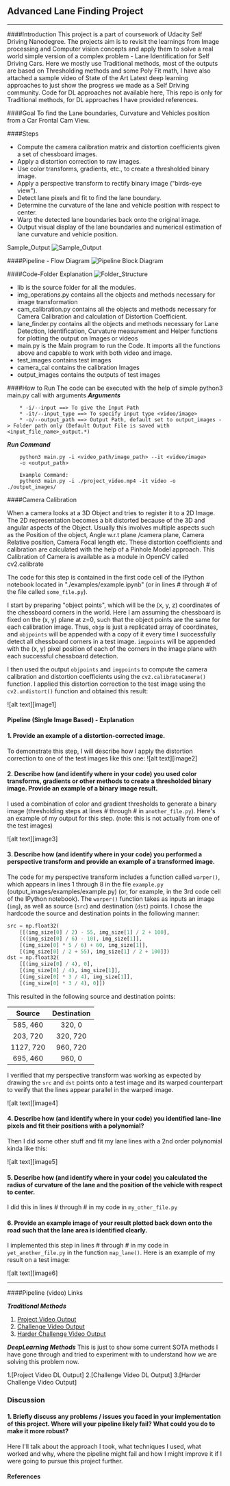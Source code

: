 ## Advanced Lane Finding Project
---
####Introduction
This project is a part of coursework of Udacity Self Driving Nanodegree. The projects aim is to revisit the learnings from Image processing and Computer vision concepts and apply them to solve a real world simple version of a complex problem - Lane Identification for Self Driving Cars. Here we mostly use Traditional methods, most of the outputs are based on Thresholding methods and some Poly Fit math, I have also attached a sample video of State of the Art Latest deep learning approaches to just show the progress we made as a Self Driving community. Code for DL approaches not available here, This repo is only for Traditional methods, for DL approaches I have provided references.



####Goal 
To find the Lane boundaries, Curvature and Vehicles position from a Car Frontal Cam View.

####Steps
* Compute the camera calibration matrix and distortion coefficients given a set of chessboard images.
* Apply a distortion correction to raw images.
* Use color transforms, gradients, etc., to create a thresholded binary image.
* Apply a perspective transform to rectify binary image ("birds-eye view").
* Detect lane pixels and fit to find the lane boundary.
* Determine the curvature of the lane and vehicle position with respect to center.
* Warp the detected lane boundaries back onto the original image.
* Output visual display of the lane boundaries and numerical estimation of lane curvature and vehicle position.

Sample_Output
![Sample_Output](./output_images/test6_output.jpg)


####Pipeline - Flow Diagram
![Pipeline Block Diagram](./readme_images/adv_lane_finding_pipeline.png) 


####Code-Folder Explanation
![Folder_Structure](./readme_images/Folder_Structure.jpg)

* lib is the source folder for all the modules.
* img_operations.py contains all the objects and methods necessary for image transformation
* cam_calibration.py contains all the objects and methods necessary for Camera Calibration and calculation of Distortion Coefficient.
* lane_finder.py contains all the objects and methods necessary for Lane Detection, Identification, Curvature measurement and Helper functions for plotting the output on Images or videos
* main.py is the Main program to run the Code. It imports all the functions above and capable to work with both video and image.
* test_images contains test images
* camera_cal contains the calibration Images
* output_images contains the outputs of test images


####How to Run
The code can be executed with the help of simple python3 main.py call with arguments
*****Arguments*****

        * -i/--input ==> To give the Input Path
        * -it/--input_type ==> To specify input type <video/image>
        * -o/--output_path ==> Output Path, default set to output_images -> Folder path only (Default Output File is saved with <input_file_name>_output.*)

*****Run Command*****

        python3 main.py -i <video_path/image_path> --it <video/image> 
        -o <output_path>

        Example Command:
        python3 main.py -i ./project_video.mp4 -it video -o ./output_images/

####Camera Calibration

When a camera looks at a 3D Object and tries to register it to a 2D Image. The 2D representation becomes a bit distorted because of the 3D and angular aspects of the Object. Usually this involves multiple aspects such as the Position of the object, Angle w.r.t plane /camera plane, Camera Relative position, Camera Focal length etc. These distortion coefficients and calibration are calculated with the help of a Pinhole Model approach.
This Calibration of Camera is available as a module in OpenCV called 
cv2.calibrate

The code for this step is contained in the first code cell of the IPython notebook located in "./examples/example.ipynb" (or in lines # through # of the file called `some_file.py`).  

I start by preparing "object points", which will be the (x, y, z) coordinates of the chessboard corners in the world. Here I am assuming the chessboard is fixed on the (x, y) plane at z=0, such that the object points are the same for each calibration image.  Thus, `objp` is just a replicated array of coordinates, and `objpoints` will be appended with a copy of it every time I successfully detect all chessboard corners in a test image.  `imgpoints` will be appended with the (x, y) pixel position of each of the corners in the image plane with each successful chessboard detection.  

I then used the output `objpoints` and `imgpoints` to compute the camera calibration and distortion coefficients using the `cv2.calibrateCamera()` function.  I applied this distortion correction to the test image using the `cv2.undistort()` function and obtained this result: 

![alt text][image1]

#### Pipeline (Single Image Based) - Explanation

#### 1. Provide an example of a distortion-corrected image.

To demonstrate this step, I will describe how I apply the distortion correction to one of the test images like this one:
![alt text][image2]

#### 2. Describe how (and identify where in your code) you used color transforms, gradients or other methods to create a thresholded binary image.  Provide an example of a binary image result.

I used a combination of color and gradient thresholds to generate a binary image (thresholding steps at lines # through # in `another_file.py`).  Here's an example of my output for this step.  (note: this is not actually from one of the test images)

![alt text][image3]

#### 3. Describe how (and identify where in your code) you performed a perspective transform and provide an example of a transformed image.

The code for my perspective transform includes a function called `warper()`, which appears in lines 1 through 8 in the file `example.py` (output_images/examples/example.py) (or, for example, in the 3rd code cell of the IPython notebook).  The `warper()` function takes as inputs an image (`img`), as well as source (`src`) and destination (`dst`) points.  I chose the hardcode the source and destination points in the following manner:

```python
src = np.float32(
    [[(img_size[0] / 2) - 55, img_size[1] / 2 + 100],
    [((img_size[0] / 6) - 10), img_size[1]],
    [(img_size[0] * 5 / 6) + 60, img_size[1]],
    [(img_size[0] / 2 + 55), img_size[1] / 2 + 100]])
dst = np.float32(
    [[(img_size[0] / 4), 0],
    [(img_size[0] / 4), img_size[1]],
    [(img_size[0] * 3 / 4), img_size[1]],
    [(img_size[0] * 3 / 4), 0]])
```

This resulted in the following source and destination points:

| Source        | Destination   | 
|:-------------:|:-------------:| 
| 585, 460      | 320, 0        | 
| 203, 720      | 320, 720      |
| 1127, 720     | 960, 720      |
| 695, 460      | 960, 0        |

I verified that my perspective transform was working as expected by drawing the `src` and `dst` points onto a test image and its warped counterpart to verify that the lines appear parallel in the warped image.

![alt text][image4]

#### 4. Describe how (and identify where in your code) you identified lane-line pixels and fit their positions with a polynomial?

Then I did some other stuff and fit my lane lines with a 2nd order polynomial kinda like this:

![alt text][image5]

#### 5. Describe how (and identify where in your code) you calculated the radius of curvature of the lane and the position of the vehicle with respect to center.

I did this in lines # through # in my code in `my_other_file.py`

#### 6. Provide an example image of your result plotted back down onto the road such that the lane area is identified clearly.

I implemented this step in lines # through # in my code in `yet_another_file.py` in the function `map_lane()`.  Here is an example of my result on a test image:

![alt text][image6]

---

####Pipeline (video) Links

***Traditional Methods***

1. [Project Video Output](https://drive.google.com/file/d/1r1HQK5NaE-fCgoD5vuhdZX-uQVtEaA_O/view?usp=sharing)
2. [Challenge Video Output](https://drive.google.com/file/d/1Da1R5fr3ajiQUE_16a651buRiW1iWeYN/view?usp=sharing)
3. [Harder Challenge Video Output](https://drive.google.com/file/d/1LXrBjy6OwV7ngiTOmSeSIThl1awAhL1P/view?usp=sharing)

***DeepLearning Methods***
This is just to show some current SOTA methods I have gone through and tried to experiment with to understand how we are solving this problem now.

1.[Project Video DL Output]
2.[Challenge Video DL Output]
3.[Harder Challenge Video Output]


### Discussion

#### 1. Briefly discuss any problems / issues you faced in your implementation of this project.  Where will your pipeline likely fail?  What could you do to make it more robust?

Here I'll talk about the approach I took, what techniques I used, what worked and why, where the pipeline might fail and how I might improve it if I were going to pursue this project further. 


#### References

